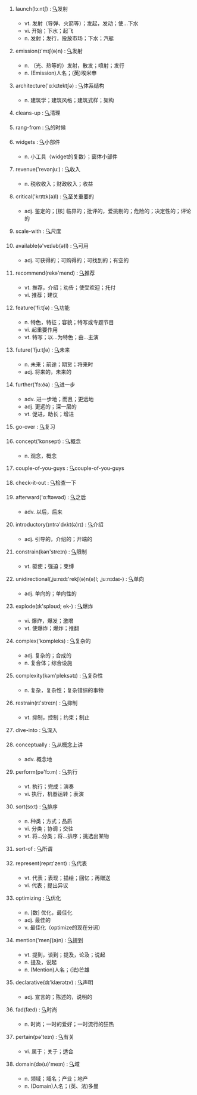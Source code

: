 1. launch(lɔːntʃ) :  <a target='_blank' rel='nofollow noopener noreferrer' href='http://www.youdao.com/w/launch'>🔍</a>发射
    - vt. 发射（导弹、火箭等）；发起，发动；使…下水
    - vi. 开始；下水；起飞
    - n. 发射；发行，投放市场；下水；汽艇

2. emission(ɪ'mɪʃ(ə)n) :  <a target='_blank' rel='nofollow noopener noreferrer' href='http://www.youdao.com/w/emission'>🔍</a>发射
    - n. （光、热等的）发射，散发；喷射；发行
    - n. (Emission)人名；(英)埃米申

3. architecture('ɑːkɪtektʃə) :  <a target='_blank' rel='nofollow noopener noreferrer' href='http://www.youdao.com/w/architecture'>🔍</a>体系结构
    - n. 建筑学；建筑风格；建筑式样；架构

4. cleans-up :  <a target='_blank' rel='nofollow noopener noreferrer' href='http://www.youdao.com/w/cleans-up'>🔍</a>清理

5. rang-from :  <a target='_blank' rel='nofollow noopener noreferrer' href='http://www.youdao.com/w/rang-from'>🔍</a>的时候

6. widgets :  <a target='_blank' rel='nofollow noopener noreferrer' href='http://www.youdao.com/w/widgets'>🔍</a>小部件
    - n. 小工具（widget的复数）；窗体小部件

7. revenue('revənjuː) :  <a target='_blank' rel='nofollow noopener noreferrer' href='http://www.youdao.com/w/revenue'>🔍</a>收入
    - n. 税收收入；财政收入；收益

8. critical('krɪtɪk(ə)l) :  <a target='_blank' rel='nofollow noopener noreferrer' href='http://www.youdao.com/w/critical'>🔍</a>至关重要的
    - adj. 鉴定的；[核] 临界的；批评的，爱挑剔的；危险的；决定性的；评论的

9. scale-with :  <a target='_blank' rel='nofollow noopener noreferrer' href='http://www.youdao.com/w/scale-with'>🔍</a>尺度

10. available(ə'veɪləb(ə)l) :  <a target='_blank' rel='nofollow noopener noreferrer' href='http://www.youdao.com/w/available'>🔍</a>可用
    - adj. 可获得的；可购得的；可找到的；有空的

11. recommend(rekə'mend) :  <a target='_blank' rel='nofollow noopener noreferrer' href='http://www.youdao.com/w/recommend'>🔍</a>推荐
    - vt. 推荐，介绍；劝告；使受欢迎；托付
    - vi. 推荐；建议

12. feature('fiːtʃə) :  <a target='_blank' rel='nofollow noopener noreferrer' href='http://www.youdao.com/w/feature'>🔍</a>功能
    - n. 特色，特征；容貌；特写或专题节目
    - vi. 起重要作用
    - vt. 特写；以…为特色；由…主演

13. future('fjuːtʃə) :  <a target='_blank' rel='nofollow noopener noreferrer' href='http://www.youdao.com/w/future'>🔍</a>未来
    - n. 未来；前途；期货；将来时
    - adj. 将来的，未来的

14. further('fɜːðə) :  <a target='_blank' rel='nofollow noopener noreferrer' href='http://www.youdao.com/w/further'>🔍</a>进一步
    - adv. 进一步地；而且；更远地
    - adj. 更远的；深一层的
    - vt. 促进，助长；增进

15. go-over :  <a target='_blank' rel='nofollow noopener noreferrer' href='http://www.youdao.com/w/go-over'>🔍</a>复习

16. concept('kɒnsept) :  <a target='_blank' rel='nofollow noopener noreferrer' href='http://www.youdao.com/w/concept'>🔍</a>概念
    - n. 观念，概念

17. couple-of-you-guys :  <a target='_blank' rel='nofollow noopener noreferrer' href='http://www.youdao.com/w/couple-of-you-guys'>🔍</a>couple-of-you-guys

18. check-it-out :  <a target='_blank' rel='nofollow noopener noreferrer' href='http://www.youdao.com/w/check-it-out'>🔍</a>检查一下

19. afterward('ɑːftəwəd) :  <a target='_blank' rel='nofollow noopener noreferrer' href='http://www.youdao.com/w/afterward'>🔍</a>之后
    - adv. 以后，后来

20. introductory(ɪntrə'dʌkt(ə)rɪ) :  <a target='_blank' rel='nofollow noopener noreferrer' href='http://www.youdao.com/w/introductory'>🔍</a>介绍
    - adj. 引导的，介绍的；开端的

21. constrain(kən'streɪn) :  <a target='_blank' rel='nofollow noopener noreferrer' href='http://www.youdao.com/w/constrain'>🔍</a>限制
    - vt. 驱使；强迫；束缚

22. unidirectional(,juːnɪdɪ'rekʃ(ə)n(ə)l; ,juːnɪdaɪ-) :  <a target='_blank' rel='nofollow noopener noreferrer' href='http://www.youdao.com/w/unidirectional'>🔍</a>单向
    - adj. 单向的；单向性的

23. explode(ɪk'spləʊd; ek-) :  <a target='_blank' rel='nofollow noopener noreferrer' href='http://www.youdao.com/w/explode'>🔍</a>爆炸
    - vi. 爆炸，爆发；激增
    - vt. 使爆炸；爆炸；推翻

24. complex('kɒmpleks) :  <a target='_blank' rel='nofollow noopener noreferrer' href='http://www.youdao.com/w/complex'>🔍</a>复杂的
    - adj. 复杂的；合成的
    - n. 复合体；综合设施

25. complexity(kəm'pleksətɪ) :  <a target='_blank' rel='nofollow noopener noreferrer' href='http://www.youdao.com/w/complexity'>🔍</a>复杂性
    - n. 复杂，复杂性；复杂错综的事物

26. restrain(rɪ'streɪn) :  <a target='_blank' rel='nofollow noopener noreferrer' href='http://www.youdao.com/w/restrain'>🔍</a>抑制
    - vt. 抑制，控制；约束；制止

27. dive-into :  <a target='_blank' rel='nofollow noopener noreferrer' href='http://www.youdao.com/w/dive-into'>🔍</a>深入

28. conceptually :  <a target='_blank' rel='nofollow noopener noreferrer' href='http://www.youdao.com/w/conceptually'>🔍</a>从概念上讲
    - adv. 概念地

29. perform(pə'fɔːm) :  <a target='_blank' rel='nofollow noopener noreferrer' href='http://www.youdao.com/w/perform'>🔍</a>执行
    - vt. 执行；完成；演奏
    - vi. 执行，机器运转；表演

30. sort(sɔːt) :  <a target='_blank' rel='nofollow noopener noreferrer' href='http://www.youdao.com/w/sort'>🔍</a>排序
    - n. 种类；方式；品质
    - vi. 分类；协调；交往
    - vt. 将…分类；将…排序；挑选出某物

31. sort-of :  <a target='_blank' rel='nofollow noopener noreferrer' href='http://www.youdao.com/w/sort-of'>🔍</a>所谓

32. represent(reprɪ'zent) :  <a target='_blank' rel='nofollow noopener noreferrer' href='http://www.youdao.com/w/represent'>🔍</a>代表
    - vt. 代表；表现；描绘；回忆；再赠送
    - vi. 代表；提出异议

33. optimizing :  <a target='_blank' rel='nofollow noopener noreferrer' href='http://www.youdao.com/w/optimizing'>🔍</a>优化
    - n. [数] 优化，最佳化
    - adj. 最佳的
    - v. 最佳化（optimize的现在分词）

34. mention('menʃ(ə)n) :  <a target='_blank' rel='nofollow noopener noreferrer' href='http://www.youdao.com/w/mention'>🔍</a>提到
    - vt. 提到，谈到；提及，论及；说起
    - n. 提及，说起
    - n. (Mention)人名；(法)芒雄

35. declarative(dɪ'klærətɪv) :  <a target='_blank' rel='nofollow noopener noreferrer' href='http://www.youdao.com/w/declarative'>🔍</a>声明
    - adj. 宣言的；陈述的，说明的

36. fad(fæd) :  <a target='_blank' rel='nofollow noopener noreferrer' href='http://www.youdao.com/w/fad'>🔍</a>时尚
    - n. 时尚；一时的爱好；一时流行的狂热

37. pertain(pə'teɪn) :  <a target='_blank' rel='nofollow noopener noreferrer' href='http://www.youdao.com/w/pertain'>🔍</a>有关
    - vi. 属于；关于；适合

38. domain(də(ʊ)'meɪn) :  <a target='_blank' rel='nofollow noopener noreferrer' href='http://www.youdao.com/w/domain'>🔍</a>域
    - n. 领域；域名；产业；地产
    - n. (Domain)人名；(英、法)多曼
